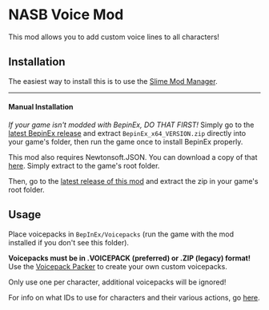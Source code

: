# NASB Voice Mod

This mod allows you to add custom voice lines to all characters!

## Installation

The easiest way to install this is to use the [Slime Mod Manager](https://github.com/legoandmars/slimemodmanager/releases/latest).

-----

#### Manual Installation
*If your game isn't modded with BepinEx, DO THAT FIRST!*
Simply go to the [latest BepinEx release](https://github.com/BepInEx/BepInEx/releases) and extract `BepinEx_x64_VERSION.zip` directly into your game's folder, then run the game once to install BepinEx properly.

This mod also requires Newtonsoft.JSON. You can download a copy of that [here](https://github.com/legoandmars/Newtonsoft.Json/releases/tag/12.0.3). Simply extract to the game's root folder.

Then, go to the [latest release of this mod](https://github.com/DeadlyKitten/NickVoiceMod/releases/latest) and extract the zip in your game's root folder.

## Usage

Place voicepacks in `BepInEx/Voicepacks` (run the game with the mod installed if you don't see this folder).

**Voicepacks must be in .VOICEPACK (preferred) or .ZIP (legacy) format!** Use the [Voicepack Packer](https://github.com/DeadlyKitten/NickVoicepackPacker) to create your own custom voicepacks.

Only use one per character, additional voicepacks will be ignored!

For info on what IDs to use for characters and their various actions, go [here](https://github.com/DeadlyKitten/NASB-Mod-Info/blob/master/Resources/CharacterIDs.md).
